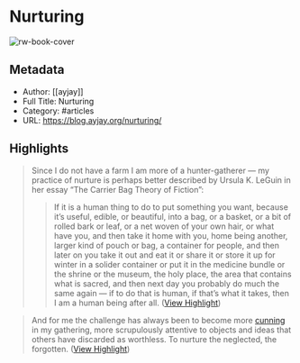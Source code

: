 # Nurturing

![rw-book-cover](https://blog.ayjay.org/wp-content/uploads/2015/01/hands21.png)

## Metadata
- Author: [[ayjay]]
- Full Title: Nurturing
- Category: #articles
- URL: https://blog.ayjay.org/nurturing/

## Highlights

> Since I do not have a farm I am more of a hunter-gatherer — my practice of nurture is perhaps better described by Ursula K. LeGuin in her essay “The Carrier Bag Theory of Fiction”:  
>  > If it is a human thing to do to put something you want, because it’s useful, edible, or beautiful, into a bag, or a basket, or a bit of rolled bark or leaf, or a net woven of your own hair, or what have you, and then take it home with you, home being another, larger kind of pouch or bag, a container for people, and then later on you take it out and eat it or share it or store it up for winter in a solider container or put it in the medicine bundle or the shrine or the museum, the holy place, the area that contains what is sacred, and then next day you probably do much the same again — if to do that is human, if that’s what it takes, then I am a human being after all. ([View Highlight](https://read.readwise.io/read/01h8rjp3rcwragrcp4d7ax8s6x))


> And for me the challenge has always been to become more [cunning](https://comment.org/filth-therapy-a-cunning-word/) in my gathering, more scrupulously attentive to objects and ideas that others have discarded as worthless. To nurture the neglected, the forgotten. ([View Highlight](https://read.readwise.io/read/01h8rjp9ddv2y2wee1xanahvz9))

